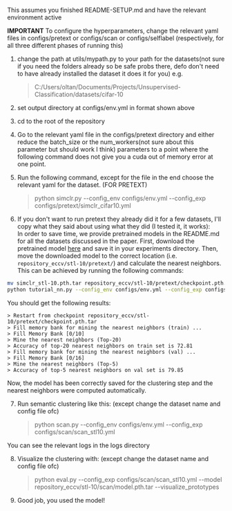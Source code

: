 This assumes you finished README-SETUP.md and have the relevant environment active

**IMPORTANT**
To configure the hyperparameters, change the relevant yaml files in configs/pretext or configs/scan or configs/selflabel (respectively, for all three different phases of running this)

1. change the path at utils/mypath.py to your path for the datasets(not sure if you need the folders already so be safe probs there, defo don't need to have already installed the dataset it does it for you) e.g.
   > C:/Users/oltan/Documents/Projects/Unsupervised-Classification/datasets/cifar-10
2. set output directory at configs/env.yml in format shown above
3. cd to the root of the repository
4. Go to the relevant yaml file in the configs/pretext directory and either reduce the batch_size or the num_workers(not sure about this parameter but should work I think) parameters to a point where the following command does not give you a cuda out of memory error at one point.
5. Run the following command, except for the file in the end choose the relevant yaml for the dataset. (FOR PRETEXT)

   > python simclr.py --config_env configs/env.yml --config_exp configs/pretext/simclr_cifar10.yml

6. If you don't want to run pretext they already did it for a few datasets, I'll copy what they said about using what they did (I tested it, it works):  
   In order to save time, we provide pretrained models in the README.md for all the datasets discussed in the paper.
   First, download the pretrained model [here](https://drive.google.com/file/d/1261NDFfXuKR2Dh4RWHYYhcicdcPag9NZ/view?usp=sharing) and save it in your experiments directory. Then, move the downloaded model to the correct location (i.e. `repository_eccv/stl-10/pretext/`) and calculate the nearest neighbors. This can be achieved by running the following commands:

```bash
mv simclr_stl-10.pth.tar repository_eccv/stl-10/pretext/checkpoint.pth.tar  # Move model to correct location
python tutorial_nn.py --config_env configs/env.yml --config_exp configs/pretext/simclr_stl10.yml    # Compute neighbors
```

You should get the following results:

```
> Restart from checkpoint repository_eccv/stl-10/pretext/checkpoint.pth.tar
> Fill memory bank for mining the nearest neighbors (train) ...
> Fill Memory Bank [0/10]
> Mine the nearest neighbors (Top-20)
> Accuracy of top-20 nearest neighbors on train set is 72.81
> Fill memory bank for mining the nearest neighbors (val) ...
> Fill Memory Bank [0/16]
> Mine the nearest neighbors (Top-5)
> Accuracy of top-5 nearest neighbors on val set is 79.85
```

Now, the model has been correctly saved for the clustering step and the nearest neighbors were computed automatically.

7. Run semantic clustering like this: (except change the dataset name and config file ofc)
   > python scan.py --config_env configs/env.yml --config_exp configs/scan/scan_stl10.yml

You can see the relevant logs in the logs directory

8. Visualize the clustering with: (except change the dataset name and config file ofc)

   > python eval.py --config_exp configs/scan/scan_stl10.yml --model repository_eccv/stl-10/scan/model.pth.tar --visualize_prototypes

9. Good job, you used the model!
